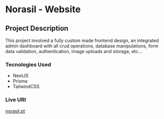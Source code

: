 # Norasil - Website

## Project Description

This project involved a fully custom made frontend design, an integrated admin dashboard with all crud operations, database manipulations, form data validation, authentication, image uploads and storage, etc...

### Tecnologies Used
 - NextJS
 - Prisma
 - TailwindCSS

### Live URl
[norasil.pt](https://norasil.pt)
